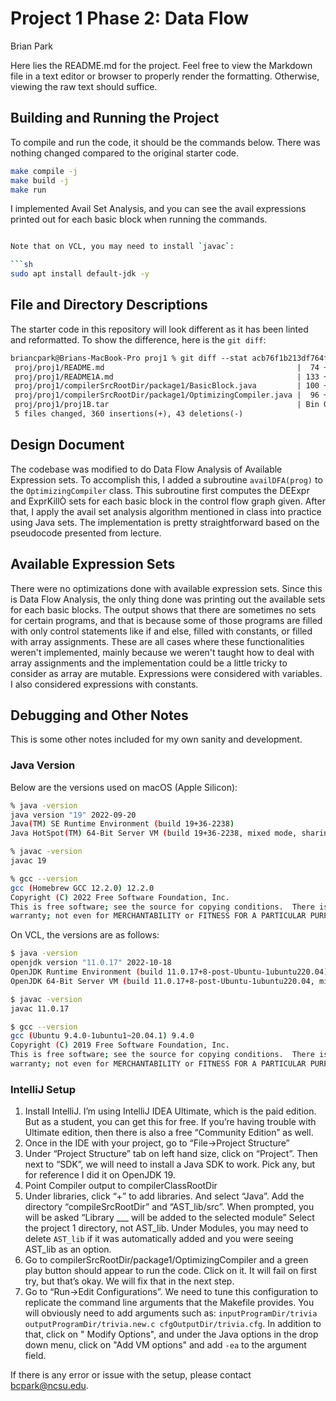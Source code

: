 # Project 1 Phase 2: Data Flow

Brian Park

Here lies the README.md for the project. Feel free to view the Markdown file in a text editor or browser to properly
render the formatting. Otherwise, viewing the raw text should suffice.

## Building and Running the Project

To compile and run the code, it should be the commands below. There was nothing changed compared to the original starter
code.

```sh
make compile -j
make build -j
make run
```

I implemented Avail Set Analysis, and you can see the avail expressions printed out for each basic block when running
the commands.

```sh

Note that on VCL, you may need to install `javac`:

```sh
sudo apt install default-jdk -y
``` 

## File and Directory Descriptions

The starter code in this repository will look different as it has been linted and reformatted. To show the difference,
here is the `git diff`:

```diff
briancpark@Brians-MacBook-Pro proj1 % git diff --stat acb76f1b213df764f5f9d5a2ead77a9cc4c7354c
 proj/proj1/README.md                                           |  74 +++++++++++++++++++-------------------
 proj/proj1/README1A.md                                         | 133 ++++++++++++++++++++++++++++++++++++++++++++++++++++++++++++++++++++
 proj/proj1/compilerSrcRootDir/package1/BasicBlock.java         | 100 ++++++++++++++++++++++++++++++++++++++++++++++++---
 proj/proj1/compilerSrcRootDir/package1/OptimizingCompiler.java |  96 ++++++++++++++++++++++++++++++++++++++++++++++++-
 proj/proj1/proj1B.tar                                          | Bin 0 -> 1536308 bytes
 5 files changed, 360 insertions(+), 43 deletions(-)
```

## Design Document

The codebase was modified to do Data Flow Analysis of Available Expression sets. To accomplish this, I added a
subroutine `availDFA(prog)` to the `OptimizingCompiler` class. This subroutine first computes the DEExpr and ExprKillÒ
sets for each basic block in the control flow graph given. After that, I apply the avail set analysis algorithm
mentioned in class into practice using Java sets. The implementation is pretty straightforward based on the pseudocode
presented from lecture.

## Available Expression Sets

There were no optimizations done with available expression sets. Since this is Data Flow Analysis, the only thing done
was printing out the available sets for each basic blocks. The output shows that there are sometimes no sets for certain
programs, and that is because some of those programs are filled with only control statements like if and else, filled
with constants, or filled with array assignments. These are all cases where these functionalities weren't implemented,
mainly because we weren't taught how to deal with array assignments and the implementation could be a little tricky to
consider as array are mutable. Expressions were considered with variables. I also considered expressions with constants.

## Debugging and Other Notes

This is some other notes included for my own sanity and development.

### Java Version

Below are the versions used on macOS (Apple Silicon):

```sh
% java -version 
java version "19" 2022-09-20
Java(TM) SE Runtime Environment (build 19+36-2238)
Java HotSpot(TM) 64-Bit Server VM (build 19+36-2238, mixed mode, sharing)

% javac -version
javac 19

% gcc --version
gcc (Homebrew GCC 12.2.0) 12.2.0
Copyright (C) 2022 Free Software Foundation, Inc.
This is free software; see the source for copying conditions.  There is NO
warranty; not even for MERCHANTABILITY or FITNESS FOR A PARTICULAR PURPOSE.
```

On VCL, the versions are as follows:

```sh
$ java -version
openjdk version "11.0.17" 2022-10-18
OpenJDK Runtime Environment (build 11.0.17+8-post-Ubuntu-1ubuntu220.04)
OpenJDK 64-Bit Server VM (build 11.0.17+8-post-Ubuntu-1ubuntu220.04, mixed mode, sharing)

$ javac -version
javac 11.0.17

$ gcc --version
gcc (Ubuntu 9.4.0-1ubuntu1~20.04.1) 9.4.0
Copyright (C) 2019 Free Software Foundation, Inc.
This is free software; see the source for copying conditions.  There is NO
warranty; not even for MERCHANTABILITY or FITNESS FOR A PARTICULAR PURPOSE.
```

### IntelliJ Setup

1. Install IntelliJ. I’m using IntelliJ IDEA Ultimate, which is the paid edition. But as a student, you can get this for
   free. If you’re having trouble with Ultimate edition, then there is also a free “Community Edition” as well.
2. Once in the IDE with your project, go to “File->Project Structure”
3. Under “Project Structure” tab on left hand size, click on “Project”. Then next to “SDK”, we will need to install a
   Java SDK to work. Pick any, but for reference I did it on OpenJDK 19.
4. Point Compiler output to compilerClassRootDir
5. Under libraries, click “+” to add libraries. And select “Java”. Add the directory “compileSrcRootDir” and
   “AST_lib/src”. When prompted, you will be asked “Library ___ will be added to the selected module” Select the project
   1 directory, not AST_lib. Under Modules, you may need to delete `AST_lib` if it was automatically added and you were
   seeing AST_lib as an option.
6. Go to compilerSrcRootDir/package1/OptimizingCompiler and a green play button should appear to run the code. Click on
   it. It will fail on first try, but that’s okay. We will fix that in the next step.
7. Go to “Run->Edit Configurations”. We need to tune this configuration to replicate the command line arguments that the
   Makefile provides. You will obviously need to add arguments such
   as: `inputProgramDir/trivia outputProgramDir/trivia.new.c cfgOutputDir/trivia.cfg`. In addition to that, click on "
   Modify Options", and under the Java options in the drop down menu, click on "Add VM options" and add `-ea` to the
   argument field.

If there is any error or issue with the setup, please contact [bcpark@ncsu.edu](mailto:bcpark@ncsu.edu).